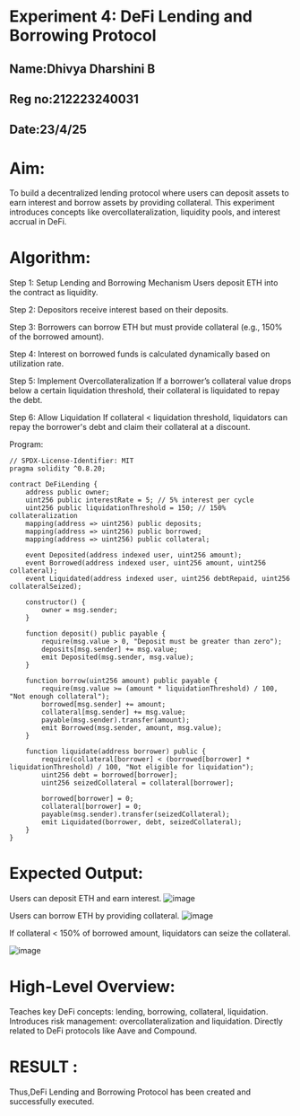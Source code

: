 # Experiment 4: DeFi Lending and Borrowing Protocol
## Name:Dhivya Dharshini B
## Reg no:212223240031
## Date:23/4/25


# Aim:
To build a decentralized lending protocol where users can deposit assets to earn interest and borrow assets by providing collateral. This experiment introduces concepts like overcollateralization, liquidity pools, and interest accrual in DeFi.

# Algorithm:
Step 1: Setup Lending and Borrowing Mechanism
Users deposit ETH into the contract as liquidity.

Step 2: 
Depositors receive interest based on their deposits.

Step 3: 
Borrowers can borrow ETH but must provide collateral (e.g., 150% of the borrowed amount).

Step 4: 
Interest on borrowed funds is calculated dynamically based on utilization rate.


Step 5: Implement Overcollateralization
If a borrower’s collateral value drops below a certain liquidation threshold, their collateral is liquidated to repay the debt.


Step 6: Allow Liquidation
If collateral < liquidation threshold, liquidators can repay the borrower's debt and claim their collateral at a discount.



Program:
```
// SPDX-License-Identifier: MIT
pragma solidity ^0.8.20;

contract DeFiLending {
    address public owner;
    uint256 public interestRate = 5; // 5% interest per cycle
    uint256 public liquidationThreshold = 150; // 150% collateralization
    mapping(address => uint256) public deposits;
    mapping(address => uint256) public borrowed;
    mapping(address => uint256) public collateral;

    event Deposited(address indexed user, uint256 amount);
    event Borrowed(address indexed user, uint256 amount, uint256 collateral);
    event Liquidated(address indexed user, uint256 debtRepaid, uint256 collateralSeized);

    constructor() {
        owner = msg.sender;
    }

    function deposit() public payable {
        require(msg.value > 0, "Deposit must be greater than zero");
        deposits[msg.sender] += msg.value;
        emit Deposited(msg.sender, msg.value);
    }

    function borrow(uint256 amount) public payable {
        require(msg.value >= (amount * liquidationThreshold) / 100, "Not enough collateral");
        borrowed[msg.sender] += amount;
        collateral[msg.sender] += msg.value;
        payable(msg.sender).transfer(amount);
        emit Borrowed(msg.sender, amount, msg.value);
    }

    function liquidate(address borrower) public {
        require(collateral[borrower] < (borrowed[borrower] * liquidationThreshold) / 100, "Not eligible for liquidation");
        uint256 debt = borrowed[borrower];
        uint256 seizedCollateral = collateral[borrower];

        borrowed[borrower] = 0;
        collateral[borrower] = 0;
        payable(msg.sender).transfer(seizedCollateral);
        emit Liquidated(borrower, debt, seizedCollateral);
    }
}

```
# Expected Output:

Users can deposit ETH and earn interest.
![image](https://github.com/user-attachments/assets/aa41da0b-201b-499d-bddf-4beace1383a4)


Users can borrow ETH by providing collateral.
![image](https://github.com/user-attachments/assets/45f14aac-15da-4fbf-90e8-00f171037b8b)

If collateral < 150% of borrowed amount, liquidators can seize the collateral.

![image](https://github.com/user-attachments/assets/f02f3f23-fe36-4b95-b1e6-3fac484d0d98)


# High-Level Overview:
Teaches key DeFi concepts: lending, borrowing, collateral, liquidation.
Introduces risk management: overcollateralization and liquidation.
Directly related to DeFi protocols like Aave and Compound.

# RESULT : 

Thus,DeFi Lending and Borrowing Protocol has been created and successfully executed.
